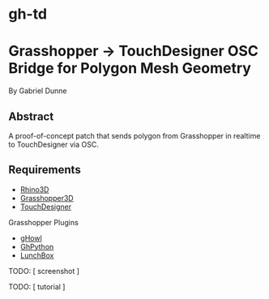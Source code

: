 gh-td
====

# Grasshopper -> TouchDesigner OSC Bridge for Polygon Mesh Geometry

By Gabriel Dunne


## Abstract

A proof-of-concept patch that sends polygon from Grasshopper in realtime to TouchDesigner via OSC.

## Requirements

- [Rhino3D](http://rhino3d.com)
- [Grasshopper3D](http://www.grasshopper3d.com/)
- [TouchDesigner](https://www.derivative.ca/)

Grasshopper Plugins

- [gHowl](http://www.grasshopper3d.com/group/ghowl)
- [GhPython](http://www.food4rhino.com/project/ghpython)
- [LunchBox](http://www.food4rhino.com/project/lunchbox)

TODO: [ screenshot ]

TODO: [ tutorial ]
